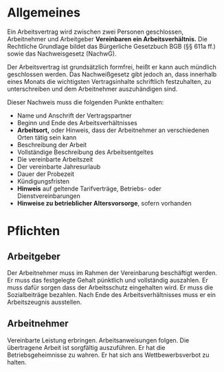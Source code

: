 # Allgemeines
Ein Arbeitsvertrag wird zwischen zwei Personen geschlossen, Arbeitnehmer und Arbeitgeber **Vereinbaren ein Arbeitsverhältnis.** 
Die Rechtliche Grundlage bildet das Bürgerliche Gesetzbuch BGB (§§ 611a ff.) sowie das Nachweisgesetz (NachwG).

Der Arbeitsvertrag ist grundsätzlich formfrei, heißt er kann auch mündlich geschlossen werden. Das Nachweißgesetz gibt jedoch an, dass innerhalb eines Monats die wichtigsten Vertragsinhalte schriftlich festzuhalten, zu unterschreiben und dem Arbeitnehmer auszuhändigen sind.

Dieser Nachweis muss die folgenden Punkte enthalten:
- Name und Anschrift der Vertragspartner
- Beginn und Ende des Arbeitsverhältnisses
- **Arbeitsort,** oder Hinweis, dass der Arbeitnehmer an verschiedenen Orten tätig sein kann
- Beschreibung der Arbeit
- Vollständige Beschreibung des Arbeitsentgeltes
- Die vereinbarte Arbeitszeit
- Der vereinbarte Jahresurlaub
- Dauer der Probezeit
- Kündigungsfristen
- **Hinweis** auf geltende Tarifverträge, Betriebs- oder Dienstvereinbarungen
- **Hinweise zu betrieblicher Altersvorsorge**, sofern vorhanden

# Pflichten
## Arbeitgeber
Der Arbeitnehmer muss im Rahmen der Vereinbarung beschäftigt werden. 
Er muss das festgelegte Gehalt pünktlich und vollständig auszahlen.
Er muss dafür sorgen dass der Arbeitsschutz eingehalten wird.
Er muss die Sozialbeiträge bezahlen.
Nach Ende des Arbeitsverhältnisses muss er ein Arbeitszeugnis ausstellen.
## Arbeitnehmer
Vereinbarte Leistung erbringen.
Arbeitsanweisungen folgen.
Die übertragene Arbeit ist sorgfältig auszuführen.
Er hat die Betriebsgeheimnisse zu wahren.
Er hat sich ans Wettbewerbsverbot zu halten.

